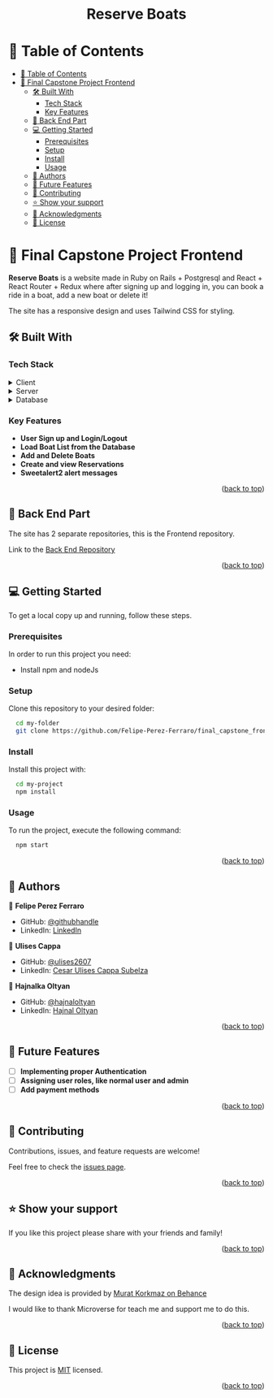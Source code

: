<a name="readme-top"></a>
<div align="center">

  <h1><b>Reserve Boats</b></h1>

</div>

<!-- TABLE OF CONTENTS -->

# 📗 Table of Contents

- [📗 Table of Contents](#-table-of-contents)
- [📖 Final Capstone Project Frontend ](#-final-capstone-project-frontend-)
  - [🛠 Built With ](#-built-with-)
    - [Tech Stack ](#tech-stack-)
    - [Key Features ](#key-features-)
  - [🚀 Back End Part ](#-back-end-part-)
  - [💻 Getting Started ](#-getting-started-)
    - [Prerequisites](#prerequisites)
    - [Setup](#setup)
    - [Install](#install)
    - [Usage](#usage)
  - [👥 Authors ](#-authors-)
  - [🔭 Future Features ](#-future-features-)
  - [🤝 Contributing ](#-contributing-)
  - [⭐️ Show your support ](#️-show-your-support-)
  - [🙏 Acknowledgments ](#-acknowledgments-)
  - [📝 License ](#-license-)

<!-- PROJECT DESCRIPTION -->

# 📖 Final Capstone Project Frontend <a name="about-project"></a>

**Reserve Boats** is a website made in Ruby on Rails + Postgresql and React + React Router + Redux where after signing up and logging in, you can book a ride in a boat, add a new boat or delete it!

The site has a responsive design and uses Tailwind CSS for styling.

## 🛠 Built With <a name="built-with"></a>

### Tech Stack <a name="tech-stack"></a>

<details>
  <summary>Client</summary>
  <ul>
    <li><a href="https://es.react.dev/">React</a></li>
  </ul>
</details>


<details>
  <summary>Server</summary>
  <ul>
    <li><a href="https://rubyonrails.org/">Ruby on Rails</a></li>
  </ul>
</details>

<details>
<summary>Database</summary>
  <ul>
    <li><a href="https://www.postgresql.org/">PostgreSQL</a></li>
  </ul>
</details>

<!-- Features -->

### Key Features <a name="key-features"></a>

- **User Sign up and Login/Logout**
- **Load Boat List from the Database**
- **Add and Delete Boats**
- **Create and view Reservations**
- **Sweetalert2 alert messages**

<p align="right">(<a href="#readme-top">back to top</a>)</p>

<!-- BACK END PART -->

## 🚀 Back End Part <a name="back-end-part"></a>

The site has 2 separate repositories, this is the Frontend repository.

Link to the [Back End Repository](https://github.com/Felipe-Perez-Ferraro/final_capstone_back)

<p align="right">(<a href="#readme-top">back to top</a>)</p>

<!-- GETTING STARTED -->

## 💻 Getting Started <a name="getting-started"></a>

To get a local copy up and running, follow these steps.

### Prerequisites

In order to run this project you need:

- Install npm and nodeJs

### Setup

Clone this repository to your desired folder:

```sh
  cd my-folder
  git clone https://github.com/Felipe-Perez-Ferraro/final_capstone_front.git
```

### Install

Install this project with:

```sh
  cd my-project
  npm install
```

### Usage

To run the project, execute the following command:

```sh
  npm start
```

<p align="right">(<a href="#readme-top">back to top</a>)</p>

<!-- AUTHORS -->

## 👥 Authors <a name="authors"></a>

👤 **Felipe Perez Ferraro**

- GitHub: [@githubhandle](https://github.com/Felipe-Perez-Ferraro)
- LinkedIn: [LinkedIn](https://www.linkedin.com/in/felipe-perez-ferraro-6b9358218/)

👤 **Ulises Cappa**

- GitHub: [@ulises2607](https://github.com/ulises2607)
- LinkedIn: [Cesar Ulises Cappa Subelza](https://www.linkedin.com/in/cesar-ulises-cappa-subelza/)

👤 **Hajnalka Oltyan**

- GitHub: [@hajnaloltyan](https://github.com/hajnaloltyan)
- LinkedIn: [Hajnal Oltyan](https://www.linkedin.com/in/hajnaloltyan)

<p align="right">(<a href="#readme-top">back to top</a>)</p>

<!-- FUTURE FEATURES -->

## 🔭 Future Features <a name="future-features"></a>

- [ ] **Implementing proper Authentication**
- [ ] **Assigning user roles, like normal user and admin**
- [ ] **Add payment methods**

<p align="right">(<a href="#readme-top">back to top</a>)</p>

<!-- CONTRIBUTING -->

## 🤝 Contributing <a name="contributing"></a>

Contributions, issues, and feature requests are welcome!

Feel free to check the [issues page](https://github.com/Felipe-Perez-Ferraro/final_capstone_front/issues).

<p align="right">(<a href="#readme-top">back to top</a>)</p>

<!-- SUPPORT -->

## ⭐️ Show your support <a name="support"></a>

If you like this project please share with your friends and family!

<p align="right">(<a href="#readme-top">back to top</a>)</p>

<!-- ACKNOWLEDGEMENTS -->

## 🙏 Acknowledgments <a name="acknowledgements"></a>

The design idea is provided by [Murat Korkmaz on Behance](https://www.behance.net/gallery/26425031/Vespa-Responsive-Redesign)

I would like to thank Microverse for teach me and support me to do this.

<p align="right">(<a href="#readme-top">back to top</a>)</p>

<!-- LICENSE -->

## 📝 License <a name="license"></a>

This project is [MIT](./LICENSE) licensed.

<p align="right">(<a href="#readme-top">back to top</a>)</p>
